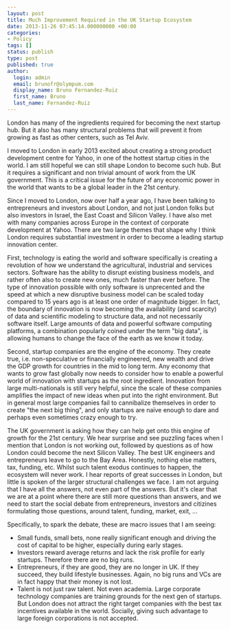 ```yaml
---
layout: post
title: Much Improvement Required in the UK Startup Ecosystem
date: 2013-11-26 07:45:14.000000000 +00:00
categories:
- Policy
tags: []
status: publish
type: post
published: true
author:
  login: admin
  email: brunofr@olympum.com
  display_name: Bruno Fernandez-Ruiz
  first_name: Bruno
  last_name: Fernandez-Ruiz
---
```


London has many of the
ingredients required for becoming the next startup hub. But it also has
many structural problems that will prevent it from growing as fast as
other centers, such as Tel Aviv.

I moved to London in early 2013 excited about
creating a strong product development centre for Yahoo, in one of the
hottest startup cities in the world. I am still hopeful we can still
shape London to become such hub. But it requires a significant and non
trivial amount of work from the UK government. This is a critical
issue for the future of any economic power in the world that wants to
be a global leader in the 21st century.

Since I moved to London, now over half a year ago, I have been talking
to entrepreneurs and investors about London, and not just London folks
but also investors in Israel, the East Coast and Silicon Valley. I
have also met with many companies across Europe in the context of
corporate development at Yahoo. There are two large themes that shape
why I think London requires substantial investment in order to become
a leading startup innovation center.

First, technology is eating the world and software specifically is
creating a revolution of how we understand the agricultural,
industrial and services sectors. Software has the ability to disrupt
existing business models, and rather often also to create new ones,
much faster than ever before. The type of innovation possible with
only software is unprecented and the speed at which a new disruptive
business model can be scaled today compared to 15 years ago is at
least one order of magnitude bigger. In fact, the boundary of
innovation is now becoming the availability (and scarcity) of data and
scientific modeling to structure data, and not necessarily software
itself. Large amounts of data and powerful software computing
platforms, a combination popularly coined under the term "big data",
is allowing humans to change the face of the earth as we know it
today.

Second, startup companies are the engine of the economy. They create
true, i.e. non-speculative or financially engineered, new wealth and
drive the GDP growth for countries in the mid to long term. Any
economy that wants to grow fast globally now needs to consider how to
enable a powerful world of innovation with startups as the root
ingredient. Innovation from large multi-nationals is still very
helpful, since the scale of these companies amplifies the impact of
new ideas when put into the right environment. But in general most
large companies fail to cannibalize themselves in order to create "the
next big thing", and only startups are naïve enough to dare and
perhaps even sometimes crazy enough to try.

The UK government is asking how they can help get onto this engine of
growth for the 21st century. We hear surprise and see puzzling faces
when I mention that London is not working out, followed by questions
as of how London could become the next Silicon Valley. The best UK
engineers and entrepreneurs leave to go to the Bay Area. Honestly,
nothing else matters, tax, funding, etc. Whilst such talent exodus
continues to happen, the ecosystem will never work. I hear reports of
great successes in London, but little is spoken of the larger
structural challenges we face. I am not arguing that I have all the
answers, not even part of the answers. But it's clear that we are at a
point where there are still more questions than answers, and we need
to start the social debate from entrepreneurs, investors and citizines
formulating those questions, around talent, funding, market, exit, ...

Specifically, to spark the debate, these are macro issues that I am
seeing:

* Small funds, small bets, none really significant enough and driving
  the cost of capital to be higher, especially during early stages.
* Investors reward average returns and lack the risk profile for early
  startups. Therefore there are no big runs.
* Entrepreneurs, if they are good, they are no longer in UK. If they
  succeed, they build lifestyle businesses. Again, no big runs and VCs
  are in fact happy that their money is not lost.
* Talent is not just raw talent. Not even academia. Large corporate
  technology companies are training grounds for the next gen of
  startups. But London does not attract the right target companies
  with the best tax incentives available in the world. Socially,
  giving such advantage to large foreign corporations is not accepted.
